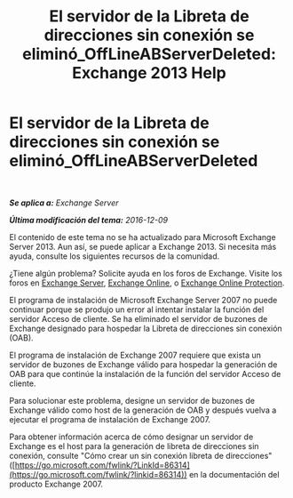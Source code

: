 ﻿---
title: 'El servidor de la Libreta de direcciones sin conexión se eliminó_OffLineABServerDeleted: Exchange 2013 Help'
TOCTitle: El servidor de la Libreta de direcciones sin conexión se eliminó_OffLineABServerDeleted
ms:assetid: 38b5dacf-ef65-4b25-97f6-d8dec956d7d5
ms:mtpsurl: https://technet.microsoft.com/es-es/library/ms.exch.setupreadiness.offlineabserverdeleted(v=EXCHG.150)
ms:contentKeyID: 48268011
ms.date: 05/22/2018
mtps_version: v=EXCHG.150
ms.translationtype: MT
---

# El servidor de la Libreta de direcciones sin conexión se eliminó\_OffLineABServerDeleted

 

_**Se aplica a:** Exchange Server_

_**Última modificación del tema:** 2016-12-09_

El contenido de este tema no se ha actualizado para Microsoft Exchange Server 2013. Aun así, se puede aplicar a Exchange 2013. Si necesita más ayuda, consulte los siguientes recursos de la comunidad.

¿Tiene algún problema? Solicite ayuda en los foros de Exchange. Visite los foros en [Exchange Server](https://go.microsoft.com/fwlink/p/?linkid=60612), [Exchange Online](https://go.microsoft.com/fwlink/p/?linkid=267542), o [Exchange Online Protection](https://go.microsoft.com/fwlink/p/?linkid=285351).

El programa de instalación de Microsoft Exchange Server 2007 no puede continuar porque se produjo un error al intentar instalar la función del servidor Acceso de cliente. Se ha eliminado el servidor de buzones de Exchange designado para hospedar la Libreta de direcciones sin conexión (OAB).

El programa de instalación de Exchange 2007 requiere que exista un servidor de buzones de Exchange válido para hospedar la generación de OAB para que continúe la instalación de la función del servidor Acceso de cliente.

Para solucionar este problema, designe un servidor de buzones de Exchange válido como host de la generación de OAB y después vuelva a ejecutar el programa de instalación de Exchange 2007.

Para obtener información acerca de cómo designar un servidor de Exchange es el host para la generación de libreta de direcciones sin conexión, consulte "Cómo crear un sin conexión libreta de direcciones" ([https://go.microsoft.com/fwlink/?LinkId=86314](https://go.microsoft.com/fwlink/?linkid=86314)) en la documentación del producto Exchange 2007.

